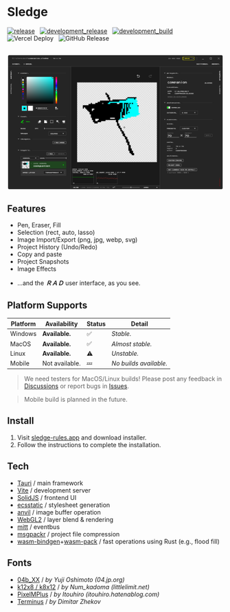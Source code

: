 # Sledge

[![release](https://github.com/sledge-pdm/sledge/actions/workflows/release.yml/badge.svg)](https://github.com/sledge-pdm/sledge/actions/workflows/release.yml)
&nbsp;
[![development_release](https://github.com/sledge-pdm/sledge/actions/workflows/development_release.yml/badge.svg)](https://github.com/sledge-pdm/sledge/actions/workflows/development_release.yml)
&nbsp;
[![development_build](https://github.com/sledge-pdm/sledge/actions/workflows/development_build.yml/badge.svg)](https://github.com/sledge-pdm/sledge/actions/workflows/development_build.yml)
&nbsp;
![Vercel Deploy](https://deploy-badge.vercel.app/vercel/sledge-gold)
&nbsp;
![GitHub Release](https://img.shields.io/github/v/release/sledge-pdm/sledge)

<div align="center">

<br>

<img src="https://github.com/sledge-pdm/sledge-assets/blob/0a516e7a70669d60c370e400b2b2e83e74eb6c07/0827sledge_dark.png?raw=true" alt="the visual of sledge." width=500 />


</div>

## Features

* Pen, Eraser, Fill
* Selection (rect, auto, lasso)
* Image Import/Export (png, jpg, webp, svg)
* Project History (Undo/Redo)
* Copy and paste
* Project Snapshots
* Image Effects

- ...and the ***ＲＡＤ*** user interface, as you see.

## Platform Supports

| Platform | Availability   | Status             | Detail                 |
| -------- | -------------- | ------------------ | ---------------------- |
| Windows  | **Available.** | :white_check_mark: | _Stable._              |
| MacOS    | **Available.** | :white_check_mark: | _Almost stable._       |
| Linux    | **Available.** | :warning:          | _Unstable._            |
| Mobile   | Not available. | :zzz:              | _No builds available._ |

> We need testers for MacOS/Linux builds! Please post any feedback in [Discussions](https://github.com/sledge-pdm/sledge/discussions) or report bugs in [Issues](https://github.com/sledge-pdm/sledge/issues).

> Mobile build is planned in the future.

## Install

1. Visit [sledge-rules.app](https://www.sledge-rules.app/) and download installer.
2. Follow the instructions to complete the installation.

## Tech

- [Tauri](https://github.com/tauri-apps/tauri) / main framework
- [Vite](https://github.com/vitejs/vite) / development server
- [SolidJS](https://github.com/solidjs/solid) / frontend UI
- [ecsstatic](https://www.ecsstatic.dev/) / stylesheet generation
- [anvil](https://github.com/sledge-pdm/anvil) / image buffer operation
- [WebGL2](https://developer.mozilla.org/ja/docs/Web/API/WebGL_API) / layer blend & rendering
- [mitt](https://github.com/developit/mitt) / eventbus
- [msgpackr](https://github.com/kriszyp/msgpackr/issues) / project file compression
- [wasm-bindgen](https://github.com/wasm-bindgen/wasm-bindgen)+[wasm-pack](https://github.com/drager/wasm-pack) / fast operations using Rust (e.g., flood fill)

## Fonts

- [04b_XX](http://www.04.jp.org) / _by Yuji Oshimoto (04.jp.org)_
- [k12x8 / k8x12](https://littlelimit.net/k12x8.htm) / _by Num_kadoma (littlelimit.net)_
- [PixelMPlus](https://itouhiro.hatenablog.com/entry/20130602/font) / _by Itouhiro (itouhiro.hatenablog.com)_
- [Terminus](https://files.ax86.net/terminus-ttf/) / _by Dimitar Zhekov_
